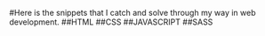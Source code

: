 #Here is the snippets that I catch and solve through my way in web development.
##HTML
##CSS
##JAVASCRIPT
##SASS
